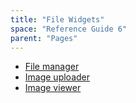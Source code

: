 ```yaml
---
title: "File Widgets"
space: "Reference Guide 6"
parent: "Pages"
---
```



*   [File manager](File+manager)
*   [Image uploader](Image+uploader)
*   [Image viewer](Image+viewer)
